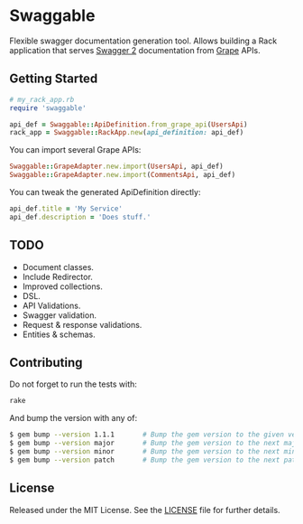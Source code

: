 # Swaggable

Flexible swagger documentation generation tool.
Allows building a Rack application that 
serves [Swagger 2](http://swagger.io/) documentation 
from [Grape](https://github.com/intridea/grape) APIs.


## Getting Started

```ruby
# my_rack_app.rb
require 'swaggable'

api_def = Swaggable::ApiDefinition.from_grape_api(UsersApi)
rack_app = Swaggable::RackApp.new(api_definition: api_def)
```

You can import several Grape APIs:

```ruby
Swaggable::GrapeAdapter.new.import(UsersApi, api_def)
Swaggable::GrapeAdapter.new.import(CommentsApi, api_def)
```

You can tweak the generated ApiDefinition directly:

```ruby
api_def.title = 'My Service'
api_def.description = 'Does stuff.'
```


## TODO

* Document classes.
* Include Redirector.
* Improved collections.
* DSL.
* API Validations.
* Swagger validation.
* Request & response validations.
* Entities & schemas.


## Contributing

Do not forget to run the tests with:

```bash
rake
```


And bump the version with any of:

```bash
$ gem bump --version 1.1.1       # Bump the gem version to the given version number
$ gem bump --version major       # Bump the gem version to the next major level (e.g. 0.0.1 to 1.0.0)
$ gem bump --version minor       # Bump the gem version to the next minor level (e.g. 0.0.1 to 0.1.0)
$ gem bump --version patch       # Bump the gem version to the next patch level (e.g. 0.0.1 to 0.0.2)
```


## License

Released under the MIT License.
See the [LICENSE](LICENSE.txt) file for further details.

